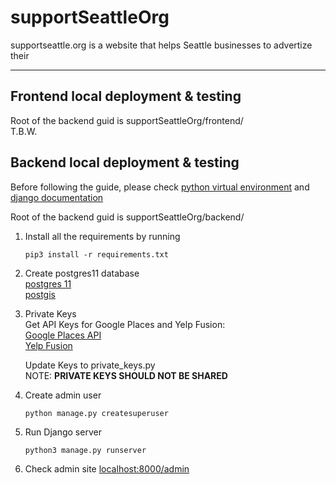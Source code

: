 # supportSeattleOrg
supportseattle.org is a website that helps Seattle businesses to advertize their 

---
## Frontend local deployment & testing
Root of the backend guid is supportSeattleOrg/frontend/  
T.B.W.
## Backend local deployment & testing

Before following the guide, please check [python virtual environment](https://docs.python.org/3/library/venv.html) and [django documentation](https://docs.djangoproject.com/en/3.0/)

Root of the backend guid is supportSeattleOrg/backend/

1. Install all the requirements by running  
    ~~~
    pip3 install -r requirements.txt
    ~~~
2. Create postgres11 database  
   [postgres 11](https://www.postgresql.org/download/)  
   [postgis](https://postgis.net/install/)

3. Private Keys  
   Get API Keys for Google Places and Yelp Fusion:   
   [Google Places API](https://developers.google.com/places/web-service/get-api-key)  
   [Yelp Fusion](https://www.yelp.com/developers/documentation/v3/authentication )  

   Update Keys to private_keys.py  
   NOTE: **PRIVATE KEYS SHOULD NOT BE SHARED**  


4. Create admin user  
    ~~~
    python manage.py createsuperuser
    ~~~

5. Run Django server  
    ~~~
    python3 manage.py runserver
    ~~~

6. Check admin site
    [localhost:8000/admin](http://localhost:8000/admin/)
